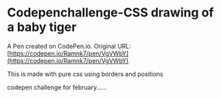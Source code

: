 # Codepenchallenge-CSS drawing of a baby tiger

A Pen created on CodePen.io. Original URL: [https://codepen.io/Ramnk7/pen/VgVWbY](https://codepen.io/Ramnk7/pen/VgVWbY).

This is made with pure css using borders and positions

codepen challenge for february......